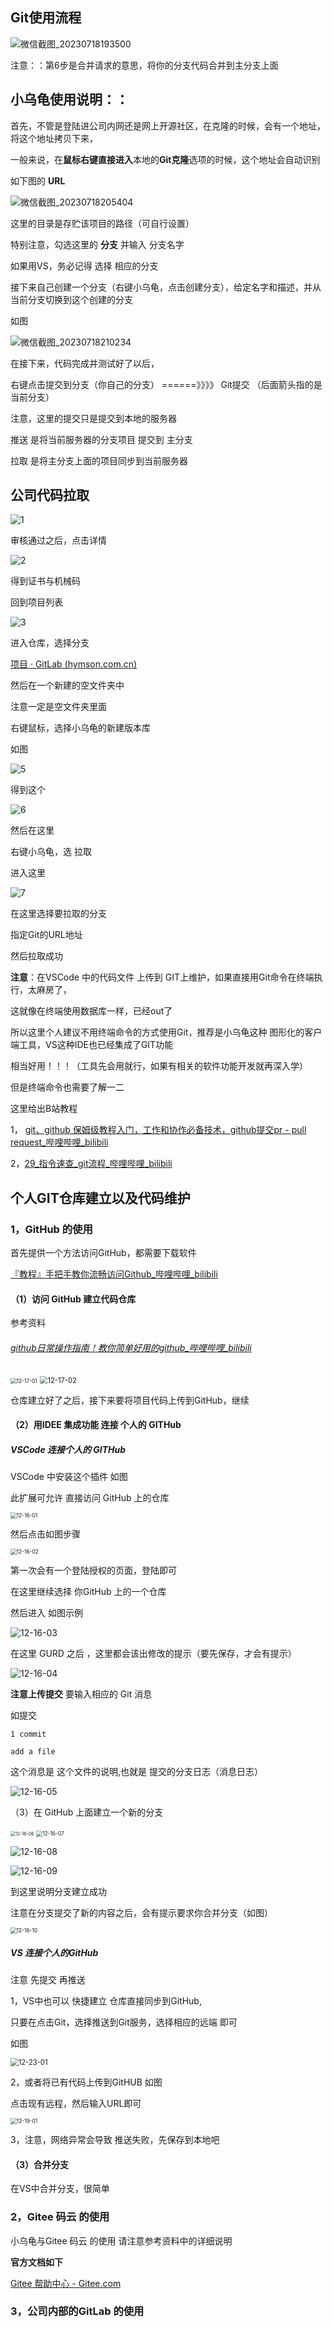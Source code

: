 





## Git使用流程

![微信截图_20230718193500](D:\黄浒烨\TY--MD文件\Git\PIC\微信截图_20230718193500.png)



注意：：第6步是合并请求的意思，将你的分支代码合并到主分支上面





## 小乌龟使用说明：：

首先，不管是登陆进公司内网还是网上开源社区，在克隆的时候，会有一个地址，将这个地址拷贝下来，

一般来说，在**鼠标右键直接进入**本地的**Git克隆**选项的时候，这个地址会自动识别

如下图的  **URL**

![微信截图_20230718205404](D:\黄浒烨\TY--MD文件\Git\PIC\微信截图_20230718205404.png)

这里的目录是存贮该项目的路径（可自行设置）

特别注意，勾选这里的 **分支** 并输入 分支名字

如果用VS，务必记得 选择 相应的分支



接下来自己创建一个分支（右键小乌龟，点击创建分支），给定名字和描述，并从当前分支切换到这个创建的分支

如图



![微信截图_20230718210234](D:\黄浒烨\TY--MD文件\Git\PIC\微信截图_20230718210234.png)



在接下来，代码完成并测试好了以后，

右键点击提交到分支（你自己的分支）    ======》》》》   Git提交 （后面箭头指的是当前分支）

注意，这里的提交只是提交到本地的服务器





推送  是将当前服务器的分支项目 提交到 主分支

拉取  是将主分支上面的项目同步到当前服务器







## 公司代码拉取



![1](D:\黄浒烨\TY--MD文件\Git\PIC\1.png)

审核通过之后，点击详情

![2](D:\黄浒烨\TY--MD文件\Git\PIC\2.png)



得到证书与机械码

回到项目列表

![3](D:\黄浒烨\TY--MD文件\Git\PIC\3.png)



进入仓库，选择分支

[项目 · GitLab (hymson.com.cn)](http://gitlab.hymson.com.cn:3080/)



然后在一个新建的空文件夹中

注意一定是空文件夹里面

右键鼠标，选择小乌龟的新建版本库

如图

![5](D:\黄浒烨\TY--MD文件\Git\PIC\5.png)



得到这个

![6](D:\黄浒烨\TY--MD文件\Git\PIC\6.png)



然后在这里

右键小乌龟，选 拉取

进入这里

![7](D:\黄浒烨\TY--MD文件\Git\PIC\7.png)



在这里选择要拉取的分支

指定Git的URL地址



然后拉取成功





**注意**：在VSCode 中的代码文件   上传到  GIT上维护，如果直接用Git命令在终端执行，太麻房了，

这就像在终端使用数据库一样，已经out了

所以这里个人建议不用终端命令的方式使用Git，推荐是小乌龟这种 图形化的客户端工具，VS这种IDE也已经集成了GIT功能

相当好用！！！（工具先会用就行，如果有相关的软件功能开发就再深入学）

但是终端命令也需要了解一二   

这里给出B站教程

1， [git、github 保姆级教程入门，工作和协作必备技术，github提交pr - pull request_哔哩哔哩_bilibili](https://www.bilibili.com/video/BV1s3411g7PS/?spm_id_from=333.999.0.0&vd_source=88a686d64491735d5cf61469abedb165)

2，[29_指令速查_git流程_哔哩哔哩_bilibili](https://www.bilibili.com/video/BV1MU4y1Y7h5?p=29&vd_source=88a686d64491735d5cf61469abedb165)

## 个人GIT仓库建立以及代码维护

### 1，GitHub 的使用

首先提供一个方法访问GitHub，都需要下载软件

[『教程』手把手教你流畅访问Github_哔哩哔哩_bilibili](https://www.bilibili.com/video/BV1Aq4y1q7hr/?spm_id_from=333.337.search-card.all.click&vd_source=88a686d64491735d5cf61469abedb165)

#### （1）访问 GitHub 建立代码仓库

参考资料

######  [github日常操作指南！教你简单好用的github_哔哩哔哩_bilibili](https://www.bilibili.com/video/BV1zs4y177sq/?spm_id_from=333.999.0.0&vd_source=88a686d64491735d5cf61469abedb165)

<img src="PIC/12-17-01.png" alt="12-17-01" style="zoom:60%;" />

<img src="PIC/12-17-02.png" alt="12-17-02" style="zoom:80%;" />

仓库建立好了之后，接下来要将项目代码上传到GitHub，继续

#### （2）用IDEE 集成功能 连接 个人的 GITHub 

##### VSCode 连接个人的 GITHub 

VSCode 中安装这个插件  如图

此扩展可允许 直接访问 GitHub 上的仓库

<img src="PIC/12-16-01.png" alt="12-16-01" style="zoom:60%;" />

然后点击如图步骤

<img src="PIC/12-16-02.png" alt="12-16-02" style="zoom:60%;" />

第一次会有一个登陆授权的页面，登陆即可

在这里继续选择 你GitHub 上的一个仓库

然后进入  如图示例

![12-16-03](PIC/12-16-03.png)

在这里 GURD 之后 ，这里都会该出修改的提示（要先保存，才会有提示）

![12-16-04](PIC/12-16-04.png)



**注意上传提交** 要输入相应的 Git 消息

如提交   

```Git
1 commit
```

```
add a file
```

这个消息是 这个文件的说明,也就是 提交的分支日志（消息日志）

![12-16-05](PIC/12-16-05.png)



（3）在 GitHub  上面建立一个新的分支

<img src="PIC/12-16-06.png" alt="12-16-06" style="zoom: 50%;" />

<img src="PIC/12-16-07.png" alt="12-16-07" style="zoom:60%;" />



![12-16-08](PIC/12-16-08.png)

![12-16-09](PIC/12-16-09.png)

到这里说明分支建立成功

注意在分支提交了新的内容之后，会有提示要求你合并分支（如图）

<img src="PIC/12-16-10.png" alt="12-16-10" style="zoom:60%;" />



##### VS  连接个人的GitHub

注意 先提交 再推送

1，VS中也可以 快捷建立 仓库直接同步到GitHub,

只要在点击Git，选择推送到Git服务，选择相应的远端  即可

如图

<img src="PIC/12-23-01.png" alt="12-23-01" style="zoom: 80%;" />



2，或者将已有代码上传到GitHUB     如图

点击现有远程，然后输入URL即可

<img src="PIC/12-19-01.png" alt="12-19-01" style="zoom:60%;" />

3，注意，网络异常会导致 推送失败，先保存到本地吧



#### （3）合并分支

在VS中合并分支，很简单

### 2，Gitee 码云 的使用

小乌龟与Gitee 码云 的使用 请注意参考资料中的详细说明

**官方文档如下**

[Gitee 帮助中心 - Gitee.com](https://gitee.com/help)

### 3，公司内部的GitLab 的使用
























































